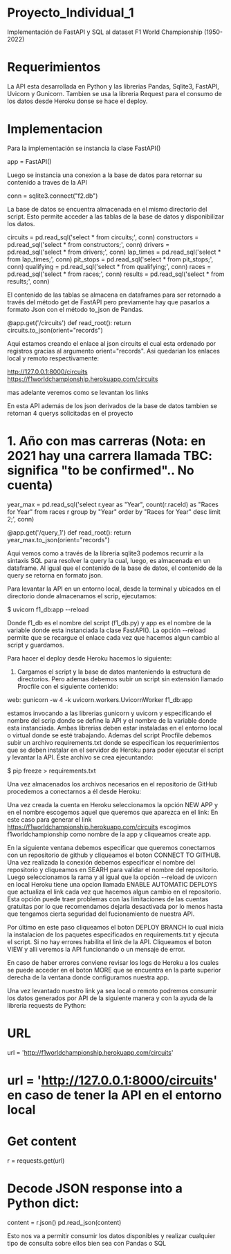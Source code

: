 # Proyecto_Individual_1
Implementación de FastAPI y SQL al dataset F1 World Championship (1950-2022)

# Requerimientos
La API esta desarrollada en Python y las librerias Pandas, Sqlite3, FastAPI, Uvicorn y Gunicorn. Tambien se usa la libreria Request para el consumo de los datos desde Heroku donse se hace el deploy.

# Implementacion
Para la implementación se instancia la clase FastAPI() 

app = FastAPI()

Luego se instancia una conexion a la base de datos para retornar su contenido a traves de la API

conn = sqlite3.connect("f2.db")

La base de datos se encuentra almacenada en el mismo directorio del script. Esto permite acceder a las tablas de la base de datos y disponibilizar los datos.

circuits = pd.read_sql('select * from circuits;', conn)
constructors = pd.read_sql('select * from constructors;', conn)
drivers = pd.read_sql('select * from drivers;', conn)
lap_times = pd.read_sql('select * from lap_times;', conn)
pit_stops = pd.read_sql('select * from pit_stops;', conn)
qualifying = pd.read_sql('select * from qualifying;', conn)
races = pd.read_sql('select * from races;', conn)
results = pd.read_sql('select * from results;', conn)

El contenido de las tablas se almacena en dataframes para ser retornado a través del método get de FastAPI pero previamente hay que pasarlos a formato Json con el método to_json de Pandas.

@app.get('/circuits')
def read_root():
    return circuits.to_json(orient="records")

Aqui estamos creando el enlace al json circuits el cual esta ordenado por registros gracias al argumento orient="records". Asi quedarian los enlaces local y remoto respectivamente:

http://127.0.0.1:8000/circuits
https://f1worldchampionship.herokuapp.com/circuits

mas adelante veremos como se levantan los links

En esta API además de los json derivados de la base de datos tambien se retornan 4 querys solicitadas en el proyecto

# 1. Año con mas carreras (Nota: en 2021 hay una carrera llamada TBC: significa "to be confirmed".. No cuenta)
year_max = pd.read_sql('select r.year as "Year", count(r.raceId) as "Races for Year" from races r group by "Year" order by "Races for Year" desc limit 2;', conn)
   
@app.get('/query_1')
def read_root():
    return year_max.to_json(orient="records")
    
Aqui vemos como a través de la libreria sqlite3 podemos recurrir a la sintaxis SQL para resolver la query la cual, luego, es almacenada en un dataframe. Al igual que el contenido de la base de datos, el contenido de la query se retorna en formato json.

Para levantar la API en un entorno local, desde la terminal y ubicados en el directorio donde almacenamos el scrip, ejecutamos:

$ uvicorn f1_db:app --reload

Donde f1_db es el nombre del script (f1_db.py) y app es el nombre de la variable donde esta instanciada la clase FastAPI(). La opción --reload permite que se recargue el enlace cada vez que hacemos algun cambio al script y guardamos.

Para hacer el deploy desde Heroku hacemos lo siguiente: 

1. Cargamos el script y la base de datos manteniendo la estructura de directorios. Pero ademas debemos subir un script sin extensión llamado Procfile con el siguiente contenido: 

web: gunicorn -w 4 -k uvicorn.workers.UvicornWorker f1_db:app 

estamos invocando a las librerias gunicorn y uvicorn y especificando el nombre del scrip donde se define la API y el nombre de la variable donde esta instanciada. Ambas librerias deben estar instaladas en el entorno local o virtual donde se esté trabajando. Ademas del script Procfile debemos subir un archivo requirements.txt donde se especifican los requerimientos que se deben instalar en el servidor de Heroku para poder ejecutar el script y levantar la API. Éste archivo se crea ejecuntando:

$ pip freeze > requirements.txt

Una vez almacenados los archivos necesarios en el repositorio de GitHub procedemos a conectarnos a él desde Heroku:

Una vez creada la cuenta en Heroku seleccionamos la opción NEW APP y en el nombre escogemos aquel que queremos que aparezca en el link: En este caso para generar el link https://f1worldchampionship.herokuapp.com/circuits escogimos f1worldchampionship como nombre de la app y cliqueamos create app.

En la siguiente ventana debemos especificar que queremos conectarnos con un repositorio de github y cliqueamos el boton CONNECT TO GITHUB. Una vez realizada la conexión debemos especificar el nombre del repositorio y cliqueamos en SEARH para validar el nombre del repositorio. Luego seleccionamos la rama y al igual que la opción --reload de uvicorn en local Heroku tiene una opcion llamada ENABLE AUTOMATIC DEPLOYS que actualiza el link cada vez que hacemos algun cambio en el repositorio. Esta opción puede traer problemas con las limitaciones de las cuentas gratuitas por lo que recomendamos dejarla desactivada por lo menos hasta que tengamos cierta seguridad del fucionamiento de nuestra API.

Por último en este paso cliqueamos el boton DEPLOY BRANCH lo cual inicia la instalacion de los paquetes especificados en requirements.txt y ejecuta el script. Si no hay errores habilita el link de la API. Cliqueamos el boton VIEW y alli veremos la API funcionando o un mensaje de error.

En caso de haber errores conviene revisar los logs de Heroku a los cuales se puede acceder en el boton MORE que se encuentra en la parte superior derecha de la ventana donde configuramos nuestra app.

Una vez levantado nuestro link ya sea local o remoto podremos consumir los datos generados por API de la siguiente manera y con la ayuda de la libreria requests de Python:

# URL
url = 'http://f1worldchampionship.herokuapp.com/circuits'
# url = 'http://127.0.0.1:8000/circuits' en caso de tener la API en el entorno local

# Get content
r = requests.get(url)

# Decode JSON response into a Python dict:
content = r.json()
pd.read_json(content)

Esto nos va a permitir consumir los datos disponibles y realizar cualquier tipo de consulta sobre ellos bien sea con Pandas o SQL





